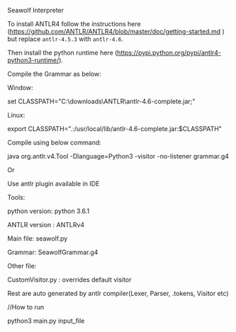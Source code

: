 Seawolf Interpreter

To install ANTLR4 follow the instructions here (https://github.com/ANTLR/ANTLR4/blob/master/doc/getting-started.md ) but replace `antlr-4.5.3` with `antlr-4.6`.

Then install the python runtime here (https://pypi.python.org/pypi/antlr4-python3-runtime/).

Compile the Grammar as below:

Window:

set CLASSPATH="C:\downloads\ANTLR\antlr-4.6-complete.jar;"

Linux:

export CLASSPATH=".:/usr/local/lib/antlr-4.6-complete.jar:$CLASSPATH"

Compile using below command:

java org.antlr.v4.Tool -Dlanguage=Python3 -visitor -no-listener grammar.g4

Or

Use antlr plugin available in IDE


Tools:

python version: python 3.6.1

ANTLR version :  ANTLRv4

Main file: seawolf.py

Grammar: SeawolfGrammar.g4

Other file:

CustomVisitor.py  : overrides default visitor

Rest are auto generated by antlr compiler(Lexer, Parser, .tokens, Visitor etc)

//How to run

python3 main.py  input_file